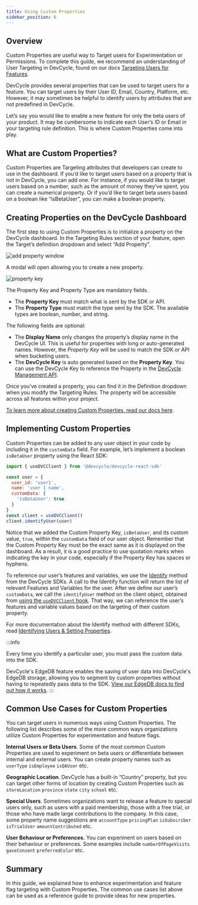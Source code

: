 ```yaml
---
title: Using Custom Properties
sidebar_position: 6
---
```


## Overview

Custom Properties are useful way to Target users for Experimentation or Permissions. To complete this guide, we recommend an understanding of User Targeting in DevCycle, found on our docs [Targeting Users for Features](/docs/home/feature-management/features-and-variables/targeting-users).

DevCycle provides several properties that can be used to target users for a feature. You can target users by their User ID, Email, Country, Platform, etc. However, it may sometimes be helpful to identify users by attributes that are not predefined in DevCycle. 

Let’s say you would like to enable a new feature for only the beta users of your product. It may be cumbersome to indicate each User’s ID or Email in your targeting rule definition. This is where Custom Properties come into play.

## What are Custom Properties?

Custom Properties are Targeting attributes that developers can create to use in the dashboard. If you’d like to target users based on a property that is not in DevCycle, you can add one. For instance, if you would like to target users based on a number, such as the amount of money they’ve spent, you can create a numerical property. Or if you’d like to target beta users based on a boolean like “isBetaUser”, you can make a boolean property.

## Creating Properties on the DevCycle Dashboard

The first step to using Custom Properties is to initialize a property on the DevCycle dashboard. In the Targeting Rules section of your feature, open the Target’s definition dropdown and select “Add Property”.

![add property window](/march-2022-add-property.png)

A modal will open allowing you to create a new property.

![property key](/august-2022-isBetaUser-property-key.png)

The Property Key and Property Type are mandatory fields.

- The **Property Key** must match what is sent by the SDK or API.
- The **Property Type** must match the type sent by the SDK. The available types are boolean, number, and string.

The following fields are optional:

- The **Display Name** only changes the property’s display name in the DevCycle UI. This is useful for properties with long or auto-generated names. However, the *Property Key* will be used to match the SDK or API when bucketing users.
- The **DevCycle Key** is auto generated based on the **Property Key**. You can use the DevCycle Key to reference the Property in the [DevCycle Management API](/management-api/#tag/Custom-Properties).

Once you’ve created a property, you can find it in the Definition dropdown when you modify the Targeting Rules. The property will be accessible across all features within your project. 

[To learn more about creating Custom Properties, read our docs here](/docs/home/feature-management/features-and-variables/custom-properties#creating-a-new-property-for-use).

## Implementing Custom Properties

Custom Properties can be added to any user object in your code by including it in the `customData` field. For example, let’s implement a boolean `isBetaUser` property using the React SDK:

```jsx
import { useDVCClient } from '@devcycle/devcycle-react-sdk'

const user = {
  user_id: 'user1',
  name: 'user 1 name',
  customData: {
    'isBetaUser': true
  }
}
const client = useDVCClient()
client.identifyUser(user)
```
Notice that we added the Custom Property Key, `isBetaUser`, and its custom value, `true`, within the `customData` field of our user object. Remember that the Custom Property Key must be the exact same as it is displayed on the dashboard. As a result, it is a good practice to use quotation marks when indicating the key in your code, especially if the Property Key has spaces or hyphens.

To reference our user’s features and variables, we use the [Identify](https://docs.devcycle.com/docs/sdk/features/identify) method from the DevCycle SDKs. A call to the Identify function will return the list of relevant Features and Variables for the user. After we define our user’s `customData`, we call the `identifyUser` method on the client object, obtained from [using the `useDVCClient` hook](/docs/sdk/client-side-sdks/react-native#usedvcclient). That way, we can reference the user’s features and variable values based on the targeting of their custom property.

For more documentation about the Identify method with different SDKs, read [Identifying Users & Setting Properties](https://docs.devcycle.com/docs/sdk/features/identify).

:::info

Every time you identify a particular user, you must pass the custom data into the SDK. 

DevCycle's EdgeDB feature enables the saving of user data into DevCycle's EdgeDB storage, allowing you to segment by custom properties without having to repeatedly pass data to the SDK. [View our EdgeDB docs to find out how it works](https://docs.devcycle.com/docs/home/feature-management/edgedb/).
:::

## Common Use Cases for Custom Properties

You can target users in numerous ways using Custom Properties. The following list describes some of the more common ways organizations utilize Custom Properties for experimentation and feature flags.

**Internal Users or Beta Users**. Some of the most common Custom Properties are used to experiment on beta users or differentiate between internal and external users. You can create property names such as `userType` `isEmployee` `isQAUser` etc.

**Geographic Location**. DevCycle has a built-in “Country” property, but you can target other forms of location by creating Custom Properties such as `storeLocation` `province` `state` `city` `school` etc.

**Special Users**. Sometimes organizations want to release a feature to special users only, such as users with a paid membership, those with a free trial, or those who have made large contributions to the company. In this case, some property name suggestions are `accountType` `pricingPlan` `isSubscriber` `isTrialUser` `amountContributed` etc.

**User Behaviour or Preferences.** You can experiment on users based on their behaviour or preferences. Some examples include `numberOfPageVisits` `gaveConsent` `preferredColor` etc.

## Summary

In this guide, we explained how to enhance experimentation and feature flag targeting with Custom Properties. The common use cases list above can be used as a reference guide to provide ideas for new properties.